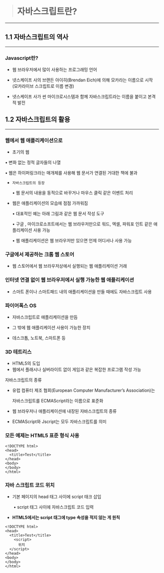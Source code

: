 > # 자바스크립트란?

------



## 1.1 자바스크립트의 역사 

------

### Javascript란? 

-  웹 브라우저에서 많이 사용하는 프로그래밍 언어 

  

-  넷스케이프 사의 브랜든 아이히(Brendan Eich)에 의해 모카라는  이름으로 시작 (모카라이브 스크립트로 이름 변경) 

  

-  넷스케이프 사가 썬 마이크로시스템과 함께 자바스크립트라는  이름을 붙이고 본격적 발전 

  

## 1.2 자바스크립트의 활용 

------

### 웹에서 웹 애플리케이션으로 

-  초기의 웹

  

  • 변화 없는 정적 글자들의 나열

  

   • 웹은 하이퍼링크라는 매개체를 사용해 웹 문서가 연결된 거대한 책에 불과

  

- `자바스크립트의 등장` 

  

  • 웹 문서의 내용을 동적으로 바꾸거나 마우스 클릭 같은 이벤트 처리 

  

- 웹은 애플리케이션의 모습에 점점 가까워짐

  

  • 대표적인 예는 아래 그림과 같은 웹 문서 작성 도구 

  

  • 구글 , 마이크로소프트에서는 웹 브라우저만으로 워드, 엑셀, 파워포 인트  같은 애플리케이션 사용 가능

  

   • 웹 애플리케이션은 웹 브라우저만 있으면 언제 어디서나 사용 가능 

  

### 구글에서 제공하는 크롬 웹 스토어

-  웹 스토어에서 웹 브라우저상에서 실행되는 웹 애플리케이션 거래

  

### 인터넷 연결 없이 웹 브라우저에서 실행 가능한 웹 애플리케이션

-  스마트 폰이나 스마트패드 내의 애플리케이션을 만들 때에도 자바스크립트 사용 

  

### 파이어폭스 OS 

-  자바스크립트로 애플리케이션을 만듬

-  그 밖에 웹 애플리케이션 사용이 가능한 장치

-  데스크톱, 노트북, 스마트폰 등 

  

### 3D 테트리스 

- HTML5의 도입 
-  웹에서 플래시나 실버라이트 없이 게임과 같은 복잡한 프로그램 작성 가능

자바스크립트의 종류

-  유럽 컴퓨터 제조 협회(European Computer Manufacturer’s Association)는

   자바스크립트를 ECMAScript라는 이름으로 표준화 

- 웹 브라우저나 애플리케이션에 내장된 자바스크립트의 종류 

- ECMAScript와 Jscript는 모두 자바스크립트를 의미

  

### 모든 예제는 HTML5 표준 형식 사용 

```
<!DOCTYPE html>
<head>
  <title>Test</title>
</head>
<body> 
</body>
</html>
```



### 자바 스크립트 코드 위치 

- 기본 페이지의 head 태그 사이에 script 태크 삽입 

  ​	• script 태그 사이에 자바스크립트 코드 입력 

  

- **HTML5에서는 script 태그에 type 속성을 적지 않는 게 원칙**

```
<!DOCTYPE html>
<head>
  <title>Test</title>
    <script>
  ​    위치
  </script>
</head>
<body> 
</body>
</html>
```

